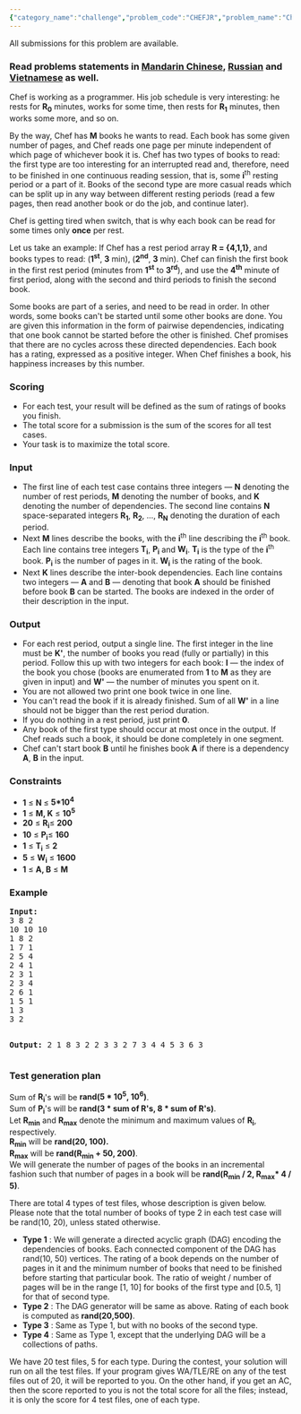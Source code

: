 ```yaml
---
{"category_name":"challenge","problem_code":"CHEFJR","problem_name":"Chef and Job and Rest","languages_supported":{"0":"C","1":"CPP14","2":"JAVA","3":"PYTH","4":"PYTH 3.5","5":"CS2","6":"PAS fpc","7":"PAS gpc","8":"RUBY","9":"PHP","10":"GO","11":"NODEJS","12":"HASK","13":"SCALA","14":"D","15":"PERL","16":"FORT","17":"WSPC","18":"ADA","19":"CAML","20":"ICK","21":"BF","22":"ASM","23":"CLPS","24":"PRLG","25":"ICON","26":"SCM qobi","27":"PIKE","28":"ST","29":"NICE","30":"LUA","31":"BASH","32":"NEM","33":"LISP sbcl","34":"LISP clisp","35":"SCM guile","36":"JS","37":"ERL","38":"TCL","39":"PERL6","40":"TEXT","41":"CLOJ","42":"FS"},"max_timelimit":3,"source_sizelimit":50000,"problem_author":"berezin","problem_tester":null,"date_added":"14-09-2014","tags":{"0":"berezin","1":"challenge","2":"feb16","3":"greedy"},"editorial_url":"http://discuss.codechef.com/problems/CHEFJR","time":{"view_start_date":1455528600,"submit_start_date":1455528600,"visible_start_date":1455528600,"end_date":1735669800},"is_direct_submittable":false,"layout":"problem"}
---
```

<span class="solution-visible-txt">All submissions for this problem are available.</span><h3> Read problems statements in <a target="_blank" href="http://www.codechef.com/download/translated/FEB16/mandarin/CHEFJR.pdf">Mandarin Chinese</a>, <a target="_blank" href="http://www.codechef.com/download/translated/FEB16/russian/CHEFJR.pdf">Russian</a> and <a target="_blank" href="http://www.codechef.com/download/translated/FEB16/vietnamese/CHEFJR.pdf">Vietnamese</a> as well.</h3>


<p>Chef is working as a programmer. His job schedule is very interesting: he rests for <b>R<sub>0</sub></b> minutes, works for some time, then rests for <b>R<sub>1</sub></b> minutes, then works some more, and so on. </p>
<p>By the way, Chef has <b>M</b> books he wants to read. Each book has some given number of pages, and Chef reads one page per minute independent of which page of whichever book it is. Chef has two types of books to read: the first type are too interesting for an interrupted read and, therefore, need to be finished in one continuous reading session, that is, some <b>i</b><sup>th</sup> resting period or a part of it. Books of the second type are more casual reads which can be split up in any way between different resting periods (read a few pages, then read another book or do the job, and continue later). </p>
<p>Chef is getting tired when switch, that is why each book can be read for some times only <b>once</b> per rest. </p>
<p>Let us take an example: If Chef has a rest period array <b>R = {4,1,1}</b>, and books types to read: (<b>1<sup>st</sup></b>, <b>3</b> min), (<b>2<sup>nd</sup></b>, <b>3</b> min). Chef can finish the first book in the first rest period (minutes from <b>1<sup>st</sup></b> to <b>3<sup>rd</sup></b>), and use the <b>4<sup>th</sup></b> minute of first period, along with the second and third periods to finish the second book.</p>

<p>
Some books are part of a series, and need to be read in order. In other words, some books can't be started until some other books are done. You are given this information in the form of pairwise dependencies, indicating that one book cannot be started before the other is finished. Chef promises that there are no cycles across these directed dependencies.
Each book has a rating, expressed as a positive integer. When Chef finishes a book, his happiness increases by this number.
</p>

<h3>Scoring</h3>
<ul>
<li>For each test, your result will be defined as the sum of ratings of books you finish.</li>
<li>The total score for a submission is the sum of the scores for all test cases.</li>
<li>Your task is to maximize the total score.</li>
</ul>

<h3>Input</h3>
<ul>
<li>The first line of each test case contains three integers — <b>N</b> denoting the number of rest periods, <b>M</b> denoting the number of books, and <b>K</b> denoting the number of dependencies. The second line contains <b>N</b> space-separated integers <b>R<sub>1</sub></b>, <b>R<sub>2</sub></b>, …, <b>R<sub>N</sub></b> denoting the duration of each period.</li>
<li>Next <b>M</b> lines describe the books, with the <b>i</b><sup>th</sup> line describing the <b>i</b><sup>th</sup> book. Each line contains tree integers <b>T<sub>i</sub></b>, <b>P<sub>i</sub></b> and <b>W<sub>i</sub></b>. <b>T<sub>i</sub></b> is the type of the <b>i</b><sup>th</sup> book. <b>P<sub>i</sub></b> is the number of pages in it. <b>W<sub>i</sub></b> is the rating of the book.</li>
<li>Next <b>K</b> lines describe the inter-book dependencies. Each line contains two integers — <b>A</b> and <b>B</b> — denoting that book <b>A</b> should be finished before book <b>B</b> can be started. The books are indexed in the order of their description in the input.</li>
</ul>

<h3>Output</h3>
<ul>
<li>For each rest period, output a single line. The first integer in the line must be <b>K'</b>, the number of books you read (fully or partially) in this period. Follow this up with two integers for each book: <b>I</b> — the index of the book you chose (books are enumerated from <b>1</b> to <b>M</b> as they are given in input) and <b>W'</b> — the number of minutes you spent on it.</li>
<li>You are not allowed two print one book twice in one line. </li>
<li>You can't read the book if it is already finished. Sum of all <b>W'</b> in a line should not be bigger than the rest period duration.</li>
<li>If you do nothing in a rest period, just print <b>0</b>.</li>
<li>Any book of the first type should occur at most once in the output. If Chef reads such a book, it should be done completely in one segment.</li>
<li>Chef can't start book <b>B</b> until he finishes book <b>A</b> if there is a dependency <b>A</b>, <b>B</b> in the input.</li>
</ul>

<h3>Constraints</h3>
<ul>
<li><b>1</b> ≤ <b>N </b> ≤ <b>5*10<sup>4</sup></b></li>
<li><b>1</b> ≤ <b> M, K</b> ≤ <b>10<sup>5</sup></b></li>
<li><b>20</b> ≤ <b>R<sub>i</sub></b>≤ <b>200</b></li>
<li><b>10</b> ≤ <b>P<sub>i</sub></b>≤ <b>160</b></li>
<li><b>1</b> ≤ <b>T<sub>i</sub></b> ≤ <b>2</b></li>
<li><b>5</b> ≤ <b>W<sub>i</sub></b> ≤ <b>1600</b></li>
<li><b>1</b> ≤ <b>A, B</b> ≤ <b>M</b></li>
</ul>

<h3>Example</h3>
<pre><b>Input:</b>
3 8 2
10 10 10
1 8 2
1 7 1
2 5 4
2 4 1
2 3 1
2 3 4
2 6 1
1 5 1
1 3
3 2

<b>Output:</b>
2 1 8 3 2
2 3 3 2 7
3 4 4 5 3 6 3
</pre>

<h3> Test generation plan</h3>
<p>
Sum of <b>R<sub>i</sub></b>'s will be <b>rand(5 * 10<sup>5</sup>, 10<sup>6</sup>)</b>.</br>
Sum of <b>P<sub>i</sub></b>'s will be <b>rand(3 * sum of R's, 8 * sum of R's)</b>.</br>
Let <b>R<sub>min</sub></b> and <b>R<sub>max</sub></b> denote the minimum and maximum values of <b>R<sub>i</sub></b>, respectively.</br>
<b>R<sub>min</sub></b> will be <b>rand(20, 100).</b> </br>
<b>R<sub>max</sub></b> will be <b>rand(R<sub>min</sub> + 50, 200)</b>. </br>
We will generate the number of pages of the books in an incremental fashion such that number of pages in a book will be <b>rand(R<sub>min</sub> / 2, R<sub>max</sub>* 4 / 5)</b>.
</p>

<p>
There are total 4 types of test files, whose description is given below. Please note that the total number of books of type 2 in each test case will be rand(10, 20), unless stated otherwise.</br>
<ul>
<li><b>Type 1</b> : We will generate a directed acyclic graph (DAG) encoding the dependencies of books. Each connected component of the DAG has rand(10, 50) vertices. The rating of a book depends on the number of pages in it and the minimum number of books that need to be finished before starting that particular book. The ratio of weight / number of pages will be in the range [1, 10] for books of the first type and [0.5, 1] for that of second type.</li>

<li><b>Type 2</b> : The DAG generator will be same as above. Rating of each book is computed as <b>rand(20,500)</b>.</li>

<li><b>Type 3</b> : Same as Type 1, but with no books of the second type.</li>

<li><b>Type 4</b> : Same as Type 1, except that the underlying DAG will be a collections of paths.</li>
</ul> 
</p>

We have 20 test files, 5 for each type. During the contest, your solution will run on all the test files. If your program gives WA/TLE/RE on any of the test files out of 20, it will be reported to you. On the other hand, if you get an AC, then the score reported to you is not the total score for all the files; instead, it is only the score for 4 test files, one of each type.